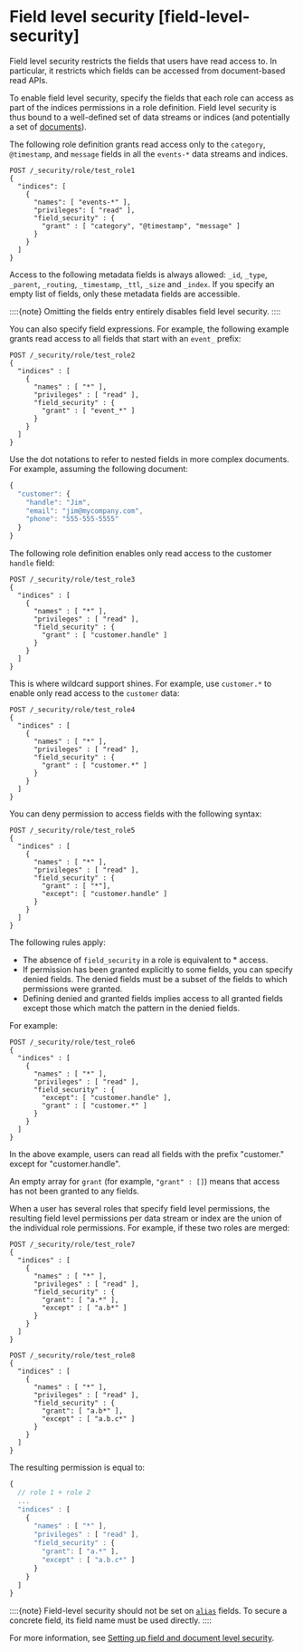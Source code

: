 # Field level security [field-level-security]

Field level security restricts the fields that users have read access to. In particular, it restricts which fields can be accessed from document-based read APIs.

To enable field level security, specify the fields that each role can access as part of the indices permissions in a role definition. Field level security is thus bound to a well-defined set of data streams or indices (and potentially a set of [documents](../../../deploy-manage/users-roles/cluster-or-deployment-auth/controlling-access-at-document-field-level.md)).

The following role definition grants read access only to the `category`, `@timestamp`, and `message` fields in all the `events-*` data streams and indices.

```console
POST /_security/role/test_role1
{
  "indices": [
    {
      "names": [ "events-*" ],
      "privileges": [ "read" ],
      "field_security" : {
        "grant" : [ "category", "@timestamp", "message" ]
      }
    }
  ]
}
```

Access to the following metadata fields is always allowed: `_id`, `_type`, `_parent`, `_routing`, `_timestamp`, `_ttl`, `_size` and `_index`. If you specify an empty list of fields, only these metadata fields are accessible.

::::{note} 
Omitting the fields entry entirely disables field level security.
::::


You can also specify field expressions. For example, the following example grants read access to all fields that start with an `event_` prefix:

```console
POST /_security/role/test_role2
{
  "indices" : [
    {
      "names" : [ "*" ],
      "privileges" : [ "read" ],
      "field_security" : {
        "grant" : [ "event_*" ]
      }
    }
  ]
}
```

Use the dot notations to refer to nested fields in more complex documents. For example, assuming the following document:

```js
{
  "customer": {
    "handle": "Jim",
    "email": "jim@mycompany.com",
    "phone": "555-555-5555"
  }
}
```

The following role definition enables only read access to the customer `handle` field:

```console
POST /_security/role/test_role3
{
  "indices" : [
    {
      "names" : [ "*" ],
      "privileges" : [ "read" ],
      "field_security" : {
        "grant" : [ "customer.handle" ]
      }
    }
  ]
}
```

This is where wildcard support shines. For example, use `customer.*` to enable only read access to the `customer` data:

```console
POST /_security/role/test_role4
{
  "indices" : [
    {
      "names" : [ "*" ],
      "privileges" : [ "read" ],
      "field_security" : {
        "grant" : [ "customer.*" ]
      }
    }
  ]
}
```

You can deny permission to access fields with the following syntax:

```console
POST /_security/role/test_role5
{
  "indices" : [
    {
      "names" : [ "*" ],
      "privileges" : [ "read" ],
      "field_security" : {
        "grant" : [ "*"],
        "except": [ "customer.handle" ]
      }
    }
  ]
}
```

The following rules apply:

* The absence of `field_security` in a role is equivalent to * access.
* If permission has been granted explicitly to some fields, you can specify denied fields. The denied fields must be a subset of the fields to which permissions were granted.
* Defining denied and granted fields implies access to all granted fields except those which match the pattern in the denied fields.

For example:

```console
POST /_security/role/test_role6
{
  "indices" : [
    {
      "names" : [ "*" ],
      "privileges" : [ "read" ],
      "field_security" : {
        "except": [ "customer.handle" ],
        "grant" : [ "customer.*" ]
      }
    }
  ]
}
```

In the above example, users can read all fields with the prefix "customer." except for "customer.handle".

An empty array for `grant` (for example, `"grant" : []`) means that access has not been granted to any fields.

When a user has several roles that specify field level permissions, the resulting field level permissions per data stream or index are the union of the individual role permissions. For example, if these two roles are merged:

```console
POST /_security/role/test_role7
{
  "indices" : [
    {
      "names" : [ "*" ],
      "privileges" : [ "read" ],
      "field_security" : {
        "grant": [ "a.*" ],
        "except" : [ "a.b*" ]
      }
    }
  ]
}

POST /_security/role/test_role8
{
  "indices" : [
    {
      "names" : [ "*" ],
      "privileges" : [ "read" ],
      "field_security" : {
        "grant": [ "a.b*" ],
        "except" : [ "a.b.c*" ]
      }
    }
  ]
}
```

The resulting permission is equal to:

```js
{
  // role 1 + role 2
  ...
  "indices" : [
    {
      "names" : [ "*" ],
      "privileges" : [ "read" ],
      "field_security" : {
        "grant": [ "a.*" ],
        "except" : [ "a.b.c*" ]
      }
    }
  ]
}
```

::::{note} 
Field-level security should not be set on [`alias`](elasticsearch://docs/reference/elasticsearch/mapping-reference/field-alias.md) fields. To secure a concrete field, its field name must be used directly.
::::


For more information, see [Setting up field and document level security](../../../deploy-manage/users-roles/cluster-or-deployment-auth/controlling-access-at-document-field-level.md).

